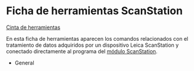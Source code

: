 # Ficha de herramientas ScanStation

[Cinta de herramientas](../cinta-de-herramientas/)

En esta ficha de herramientas aparecen los comandos relacionados con el tratamiento de datos adquiridos por un dispositivo Leica ScanStation y conectado directamente al programa del [módulo ScanStation](../modulo-scanstation.md).

* General

